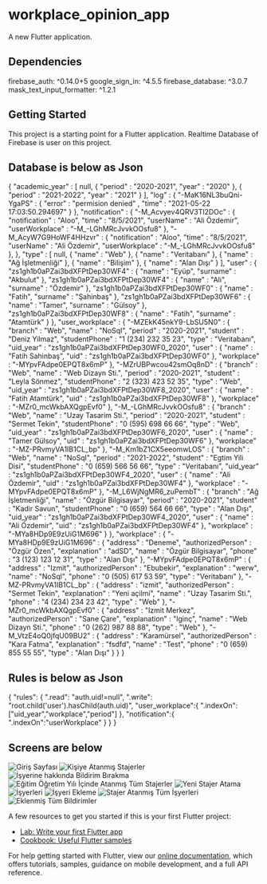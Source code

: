 # workplace_opinion_app

A new Flutter application.

## Dependencies

  firebase_auth: ^0.14.0+5
  google_sign_in: ^4.5.5
  firebase_database: ^3.0.7
  mask_text_input_formatter: ^1.2.1

## Getting Started

This project is a starting point for a Flutter application.
Realtime Database of Firebase is user on this project.

## Database is below as Json
{
  "academic_year" : [ null, {
    "period" : "2020-2021",
    "year" : "2020"
  }, {
    "period" : "2021-2022",
    "year" : "2021"
  } ],
  "log" : {
    "-MaK16NL3buQni-YgaPS" : {
      "error" : "permision denied" ,
      "time" : "2021-05-22 17:03:50.294697"
    }
  },
  "notification" : {
    "-M_Acvyev4QRV3Tl2DOc" : {
      "notification" : "Aloo",
      "time" : "8/5/2021",
      "userName" : "Ali Özdemir",
      "userWorkplace" : "-M_-LGhMRcJvvkOOsfu8"
    },
    "-M_AcyW7G9HoWF4HHzvr" : {
      "notification" : "Aloo",
      "time" : "8/5/2021",
      "userName" : "Ali Özdemir",
      "userWorkplace" : "-M_-LGhMRcJvvkOOsfu8"
    },
  },
  "type" : [ null, {
    "name" : "Web"
  }, {
    "name" : "Veritabanı"
  }, {
    "name" : "Ağ İşletmenliği"
  }, {
    "name" : "Bilişim"
  }, {
    "name" : "Alan Dışı"
  } ],
  "user" : {
    "zs1gh1b0aPZai3bdXFPtDep30WF4" : {
      "name" : "Eyüp",
      "surname" : "Akbulut"
    },
    "zs1gh1b0aPZai3bdXFPtDep30WF4" : {
      "name" : "Ali",
      "surname" : "Özdemir"
    },
    "zs1gh1b0aPZai3bdXFPtDep30WF0" : {
      "name" : "Fatih",
      "surname" : "Şahinbaş"
    },
    "zs1gh1b0aPZai3bdXFPtDep30WF6" : {
      "name" : "Tamer",
      "surname" : "Gülsoy"
    },
    "zs1gh1b0aPZai3bdXFPtDep30WF8" : {
      "name" : "Fatih",
      "surname" : "Atamtürk"
    }
  },
  "user_workplace" : {
    "-MZEkK45nkY9-LbSU5N0" : {
      "branch" : "Web",
      "name" : "NoSql",
      "period" : "2020-2021",
      "student" : "Deniz Yilmaz",
      "studentPhone" : "1 (234) 232 35 23",
      "type" : "Veritabanı",
      "uid_year" : "zs1gh1b0aPZai3bdXFPtDep30WF0_2020",
      "user" : {
        "name" : "Fatih Sahinbaş",
        "uid" : "zs1gh1b0aPZai3bdXFPtDep30WF0"
      },
      "workplace" : "-MYpvFAdpe0EPQT8x6mP"
    },
    "-MZrUBPwcou42smOq8nD" : {
      "branch" : "Web",
      "name" : "Web Dizayn Sti.",
      "period" : "2020-2021",
      "student" : "Leyla Sönmez",
      "studentPhone" : "2 (323) 423 52 35",
      "type" : "Web",
      "uid_year" : "zs1gh1b0aPZai3bdXFPtDep30WF8_2020",
      "user" : {
        "name" : "Fatih Atamtürk",
        "uid" : "zs1gh1b0aPZai3bdXFPtDep30WF8"
      },
      "workplace" : "-MZr0_mcWkbAXQgpEvf0"
    },
    "-M_-LGhMRcJvvkOOsfu8" : {
      "branch" : "Web",
      "name" : "Uzay Tasarim Sti.",
      "period" : "2020-2021",
      "student" : "Sermet Tekin",
      "studentPhone" : "0 (595) 698 66 66",
      "type" : "Web",
      "uid_year" : "zs1gh1b0aPZai3bdXFPtDep30WF6_2020",
      "user" : {
        "name" : "Tamer Gülsoy",
        "uid" : "zs1gh1b0aPZai3bdXFPtDep30WF6"
      },
      "workplace" : "-MZ-PRvmyVA1IB1CL_bp"
    },
    "-M_Km1bZ1CX5eeomwLOS" : {
      "branch" : "Web",
      "name" : "NoSql",
      "period" : "2021-2022",
      "student" : "Egtim Yili Disi",
      "studentPhone" : "0 (659) 566 56 66",
      "type" : "Veritabanı",
      "uid_year" : "zs1gh1b0aPZai3bdXFPtDep30WF4_2020",
      "user" : {
        "name" : "Ali Özdemir",
        "uid" : "zs1gh1b0aPZai3bdXFPtDep30WF4"
      },
      "workplace" : "-MYpvFAdpe0EPQT8x6mP"
    },
    "-M_L6WjNgMR6_zuPembT" : {
      "branch" : "Ağ İşletmenliği",
      "name" : "Özgür Bilgisayar",
      "period" : "2020-2021",
      "student" : "Kadir Savun",
      "studentPhone" : "0 (659) 564 66 66",
      "type" : "Alan Dışı",
      "uid_year" : "zs1gh1b0aPZai3bdXFPtDep30WF4_2020",
      "user" : {
        "name" : "Ali Özdemir",
        "uid" : "zs1gh1b0aPZai3bdXFPtDep30WF4"
      },
      "workplace" : "-MYa8HDp9E9zUiG1M696"
    }
  },
  "workplace" : {
    "-MYa8HDp9E9zUiG1M696" : {
      "address" : "Deneme",
      "authorizedPerson" : "Özgür Özen",
      "explanation" : "adSD",
      "name" : "Özgür Bilgisayar",
      "phone" : "3 (123) 123 12 31",
      "type" : "Alan Dışı"
    },
    "-MYpvFAdpe0EPQT8x6mP" : {
      "address" : "Izmit",
      "authorizedPerson" : "Ebubekir",
      "explanation" : "werw",
      "name" : "NoSql",
      "phone" : "0 (505) 617 53 59",
      "type" : "Veritabanı"
    },
    "-MZ-PRvmyVA1IB1CL_bp" : {
      "address" : "izmit",
      "authorizedPerson" : "Sermet Tekin",
      "explanation" : "Yeni açilmi",
      "name" : "Uzay Tasarim Sti.",
      "phone" : "4 (234) 234 23 42",
      "type" : "Web"
    },
    "-MZr0_mcWkbAXQgpEvf0" : {
      "address" : "Izmit Merkez",
      "authorizedPerson" : "Sane Çare",
      "explanation" : "lginç",
      "name" : "Web Dizayn Sti.",
      "phone" : "0 (262) 987 88 88",
      "type" : "Web"
    },
    "-M_VtzE4oQ0jfqU09BU2" : {
      "address" : "Karamürsel",
      "authorizedPerson" : "Kara Fatma",
      "explanation" : "fsdfd",
      "name" : "Test",
      "phone" : "0 (659) 855 55 55",
      "type" : "Alan Dışı"
    }
  }
}

## Rules is below as Json

{
  "rules": {
    ".read": "auth.uid!=null",
    ".write": "root.child('user').hasChild(auth.uid)",
      "user_workplace":{
        ".indexOn":["uid_year","workplace","period"]
      },
      "notification":{
        ".indexOn":"userWorkplace"
      }
  }
}

## Screens are below
![Giriş Sayfası](https://user-images.githubusercontent.com/20681737/119271317-be65c400-bc09-11eb-8f90-53bc0363235f.png)
![Kişiye Atanmış Stajerler](https://user-images.githubusercontent.com/20681737/119271906-55338000-bc0c-11eb-92d7-1a619b4eb793.png)
![İşyerine hakkında Bildirim Bırakma](https://user-images.githubusercontent.com/20681737/119271329-c9205900-bc09-11eb-93c9-8b245e3109f6.png)
![Eğitim Öğretim Yılı İçinde Atanmış Tüm Stajerler](https://user-images.githubusercontent.com/20681737/119271338-d1789400-bc09-11eb-9164-3de268e5aab9.png)
![Yeni Stajer Atama](https://user-images.githubusercontent.com/20681737/119271344-d76e7500-bc09-11eb-8931-cbaa3a28c13f.png)
![İşyerleri](https://user-images.githubusercontent.com/20681737/119271351-d9d0cf00-bc09-11eb-92ee-761f1c31ba10.png)
![İşyeri Ekleme](https://user-images.githubusercontent.com/20681737/119271358-dccbbf80-bc09-11eb-9102-797f90e2836e.png)
![Stajer Atanmış Tüm İşyerleri](https://user-images.githubusercontent.com/20681737/119271367-e2c1a080-bc09-11eb-8065-958f0681765e.png)
![Eklenmiş Tüm Bildirimler](https://user-images.githubusercontent.com/20681737/119271446-392edf00-bc0a-11eb-94bb-7c8d699599ce.png)



A few resources to get you started if this is your first Flutter project:

- [Lab: Write your first Flutter app](https://flutter.dev/docs/get-started/codelab)
- [Cookbook: Useful Flutter samples](https://flutter.dev/docs/cookbook)

For help getting started with Flutter, view our
[online documentation](https://flutter.dev/docs), which offers tutorials,
samples, guidance on mobile development, and a full API reference.
